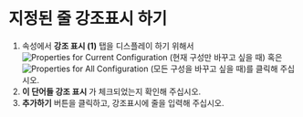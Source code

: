 # 지정된 줄 강조표시 하기

1. 속성에서 **강조 표시 (1)** 탭을 디스플레이 하기 위해서  ![Properties for Current Configuration](../../images/properties..png)
(현재 구성만 바꾸고 싶을 때) 혹은
![Properties for All Configuration](../../images/allproperties..png)
(모든 구성을 바꾸고 싶을 때)를 클릭해 주십시오.
2. **이 단어들 강조 표시** 가 체크되었는지 확인해 주십시오.
3. **추가하기** 버튼을 클릭하고, 강조표시에 줄을 입력해 주십시오.
